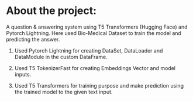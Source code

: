 # About the project:
A question & answering system using T5 Transformers (Hugging Face) and Pytorch Lightning. Here used Bio-Medical Dataset to train the model and predicting the answer.

1. Used Pytorch Lightning for creating DataSet, DataLoader and DataModule in the custom DataFrame.

2. Used T5 TokenizerFast for creating Embeddings Vector and model inputs.

3. Used T5 Transformers for training purpose and make prediction using the trained model to the given text input.



